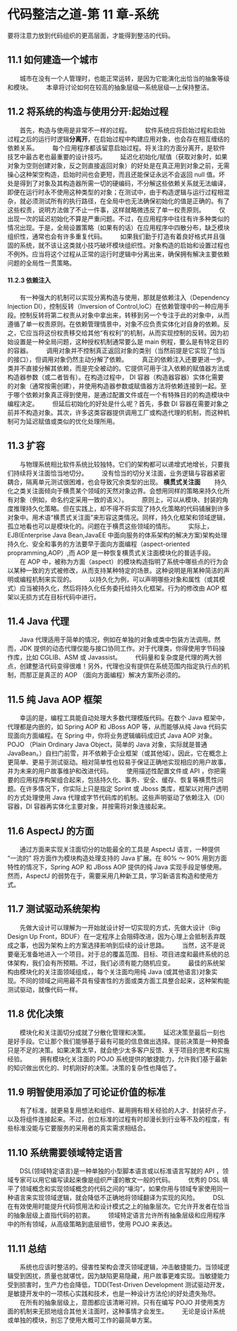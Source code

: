 # 代码整洁之道-第 11 章-系统

要将注意力放到代码组织的更高层面，才能得到整洁的代码。

## 11.1 如何建造一个城市

　　城市在没有一个人管理时，也能正常运转，是因为它能演化出恰当的抽象等级和模块。
　　本章将讨论如何在较高的抽象层级—系统层级—上保持整洁。

## 11.2 将系统的构造与使用分开:**起始过程**

　　首先，构造与使用是非常不一样的过程。
　　软件系统应将启始过程和启始过程之后的运行时逻辑**分离开**，在启始过程中构建应用对象，也会存在相互缠结的依赖关系。
　　每个应用程序都该留意启始过程。将关注的方面分离开，是软件技艺中最古老也最重要的设计技巧。
　　延迟化初始化/赋值（获取对象时，如果对象为空则创建对象，反之则直接返回对象）的好处是在真正用到对象之前，无需操心这种架空构造，启始时间也会更短，而且还能保证永远不会返回 null 值。坏处是得到了对象及其构造器所需一切的硬编码，不分解这些依赖关系就无法编译，即便在运行时永不使用这种类型的对象；在测试中，由于构造逻辑与运行过程相混杂，就必须测试所有的执行路径，在全局中也无法确保初始化的值是正确的。有了这些权责，说明方法做了不止一件事，这样就略微违反了单一权责原则。
　　仅出现一次的延迟初始化不算是严重问题。不过，在应用程序中往往有许多种类似的情况出现。于是，全局设置策略（如果有的话）在应用程序中四散分布，缺乏模块组织性，通常也会有许多重复代码。
　　如果我们勤于打造有着良好格式并且强固的系统，就不该让这类就小技巧破坏模块组织性。对象构造的启始和设置过程也不例外。应当将这个过程从正常的运行时逻辑中分离出来，确保拥有解决主要依赖问题的全局性一贯策略。


#### 11.2.3 依赖注入

　　有一种强大的机制可以实现分离构造与使用，那就是依赖注入（Dependency Injection DI），控制反转（Inversion of Control,IoC）在依赖管理中的一种应用手段。控制反转将第二权责从对象中拿出来，转移到另一个专注于此的对象中，从而遵循了单一权责原则。在依赖管理情景中，对象不应负责实体化对自身的依赖。反之，它应当将这份权责移交给其他“有权利”的机制，从而实现控制的反转。因为初始设置是一种全局问题，这种授权机制通常要么是 main 例程，要么是有特定目的的容器。
　　调用对象并不控制真正返回对象的类别（当然前提是它实现了恰当的接口），但调用对象仍然主动分解了依赖。
　　真正的依赖注入还要更进一步。类并不直接分解其依赖，而是完全被动的。它提供可用于注入依赖的赋值器方法或构造器参数（或二者皆有）。在构造过程中， DI 容器（构造器容器）实体化需要的对象（通常按需创建），并使用构造器参数或赋值器方法将依赖连接到一起。至于哪个依赖对象真正得到使用，是通过配置文件或在一个有特殊目的的构造模块中编程决定。
　　但延后初始化的好处是什么呢？首先，多数 DI 容器在需要对象之前并不构造对象。其次，许多这类容器提供调用工厂或构造代理的机制，而这种机制可为延迟赋值或类似的优化处理所用。

## 11.3 扩容

　　与物理系统相比软件系统比较独特。它们的架构都可以递增式地增长，只要我们持续将关注面恰当地切分。
　　没有恰当的切分关注面，业务逻辑与容器紧密耦合，隔离单元测试很困难，也会导致冗余类型的出现。
**横贯式关注面**
　　持久化之类关注面倾向于横贯某个领域的天然对象边界。会想用同样的策略来持久化所有对象（例如，命名约定采用一致的语义）。
　　原则上，可以从模块、封装的角度推理持久化策略。但在实践上，却不得不将实现了持久化策略的代码铺展到许多对象中。用术语“横贯式关注面”来形容这类情况。同样，持久化框架和领域逻辑，孤立地看也可以是模块化的。问题在于横贯这些领域的情形。
　　实际上，EJB(Enterprise Java Bean,JavaEE 中面向服务的体系架构的解决方案)架构处理持久化、安全和事务的方法要早于面向方面编程（aspect-oriented propramming,AOP）,而 AOP 是一种恢复横贯式关注面模块化的普适手段。
　　在 AOP 中，被称为方面（aspect）的模块构造指明了系统中哪些点的行为会以某种一致的方式被修改，从而支持某种特定的场景。这种说明是用某种简洁的声明或编程机制来实现的。
　　以持久化为例，可以声明哪些对象和属性（或其模式）应当被持久化，然后将持久化任务委托给持久化框架。行为的修改由 AOP 框架以无损方式在目标代码中进行。

## 11.4 Java 代理

　　Java 代理适用于简单的情况，例如在单独的对象或类中包装方法调用。然而，JDK 提供的动态代理仅能与接口协同工作。对于代理类，你得使用字节码操作库，比如 CGLIB、ASM 或 Javassist。
　　代码量和复杂度是代理的两大弱点，创建整洁代码变得很难！另外，代理也没有提供在系统范围内指定执行点的机制，而那正是真正的 AOP （面向方面编程）解决方案所必须的。 　　

## 11.5 纯 Java AOP 框架

　　幸运的是，编程工具能自动处理大多数代理模版代码。在数个 Java 框架中，代理都是内嵌的，如 Spring AOP 和 JBoss AOP 等，从而能够从纯 Java 代码实现面向方面编程。在 Spring 中，你将业务逻辑编码成旧式 Java AOP 对象。POJO （Plain Ordinary Java Object，简单的 Java 对象，实际就是普通 JavaBean。）自扫门前雪，并不依赖于企业框架（或其他域）。因此，它在概念上更简单、更易于测试驱动。相对简单性也较易于保证正确地实现相应的用户故事，并为未来的用户故事维护和改进代码。
　　使用描述性配置文件或 API ，你把需要的应用程序构架组合起来，包括持久化、事务、安全、缓存、恢复等横贯性问题。在许多情况下，你实际上只是指定 Sprint 或 Jboss 类库，框架以对用户透明的方式处理使用 Java 代理或字节代码库的机制。这些声明驱动了依赖注入（DI）容器，DI 容器再实体化主要对象，并按需将对象连接起来。

## 11.6 AspectJ 的方面

　　通过方面来实现关注面切分的功能最全的工具是 AspectJ 语言，一种提供 “一流的” 将方面作为模块构造处理支持的 Java 扩展。在 80% ～ 90% 用到方面特性的情况下，Spring AOP 和 JBoss AOP 提供的纯 Java 实现手段足够使用。然而，AspectJ 的弱势在于，需要采用几种新工具，学习新语言构造和使用方式。

## 11.7 测试驱动系统架构

　　先做大设计可以理解为一开始就设计好一切实现的方式，先做大设计（Big Design Up Front，BDUF）在一定程序上会阻碍改进，因为心理上会抵制丢弃既成之事，也因为架构上的方案选择影响到后续的设计思路。
　　当然，这不是说要毫无准备地进入一个项目。对于总的覆盖范围、目标、项目进度和最终系统的总体架构，我们会有所预期。不过，我们必须有能力随机应变。
　　最佳的系统架构由模块化的关注面领域组成，，每个关注面均用纯 Java (或其他语言)对象实现。不同的领域之间用最不具有侵害性的方面或类方面工具整合起来，这种架构能测试驱动，就像代码一样。

## 11.8 优化决策

　　模块化和关注面切分成就了分散化管理和决策。
　　延迟决策至最后一刻也是好手段。它让那个我们能够基于最有可能的信息做出选择。提前决策是一种预备只是不足的决策。如果决策太早，就会绝少太多客户反馈、关于项目的思考和实施经验。
　　拥有模块化关注面的 POJO 系统提供的敏捷能力，允许我们基于最新的知识做出优化的、时机刚好的决策。决策的复杂性也降低了。

## 11.9 明智使用添加了可论证价值的标准

　　有了标准，就更易复用想法和组件、雇用拥有相关经验的人才、封装好点子，以及将组件连接起来。不过，创立标准的过程有时却漫长到行业等不及的程度，有些标准没能与它要服务的采用者的真实需求相结合。

## 11.10 系统需要领域特定语言

　　DSL(领域特定语言)是一种单独的小型脚本语言或以标准语言写就的 API ，领域专家可以用它编写读起来像是组织严谨的散文一般的代码。
　　优秀的 DSL 填平了领域概念和实现领域概念的代码之间的“壕沟”，如果你用与领域专家使用同一种语言来实现领域逻辑，就会降低不正确地将领域翻译为实现的风险。
　　DSL 在有效使用时能提升代码惯用法和设计模式之上的抽象层次。它允许开发者在恰当的抽象层级上直指代码的初衷。
　　领域特定语言允许所有抽象层级和应用程序中的所有领域，从高级策略到底层细节，使用 POJO 来表达。

## 11.11 总结

　　系统也应该时整洁的。侵害性架构会湮灭领域逻辑，冲击敏捷能力。当领域逻辑受到困扰，质量也就堪忧，因为缺陷更易隐藏，用户故事更难实现。当敏捷能力受到损害时，生产力也会降低，TDD(Test-Driven Development 测试驱动开发，是敏捷开发中的一项核心实践和技术，也是一种设计方法伦)的好处遗失殆尽。
　　在所有的抽象层级上，意图都应该清晰可辨。只有在编写 POJO 并使用类方面的机制来无损地组合其他关注面时，这种事情才会发生。
　　无论是设计系统或单独的模块，别忘了使用大概可工作的最简单方案。
